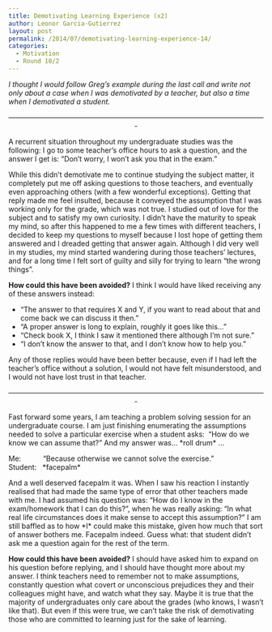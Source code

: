 ```yaml
---
title: Demotivating Learning Experience (x2)
author: Leonor Garcia-Gutierrez
layout: post
permalink: /2014/07/demotivating-learning-experience-14/
categories:
  - Motivation
  - Round 10/2
---
```

*I thought I would follow Greg&#8217;s example during the last call and write not only about a case when I was demotivated by a teacher, but also a time when I demotivated a student.*

<p style="text-align: center;">
  &#8212;&#8212;&#8212;&#8212;&#8212;&#8212;&#8212;&#8212;&#8212;&#8212;&#8212;&#8212;&#8212;&#8212;&#8212;&#8212;&#8212;&#8212;&#8212;&#8212;&#8212;&#8212;&#8212;&#8212;&#8212;&#8212;&#8212;&#8212;&#8212;&#8212;&#8212;&#8212;&#8212;&#8212;&#8212;&#8212;-
</p>

A recurrent situation throughout my undergraduate studies was the following: I go to some teacher&#8217;s office hours to ask a question, and the answer I get is: &#8220;Don&#8217;t worry, I won&#8217;t ask you that in the exam.&#8221;

While this didn&#8217;t demotivate me to continue studying the subject matter, it completely put me off asking questions to those teachers, and eventually even approaching others (with a few wonderful exceptions). Getting that reply made me feel insulted, because it conveyed the assumption that I was working only for the grade, which was not true. I studied out of love for the subject and to satisfy my own curiosity. I didn&#8217;t have the maturity to speak my mind, so after this happened to me a few times with different teachers, I decided to keep my questions to myself because I lost hope of getting them answered and I dreaded getting that answer again. Although I did very well in my studies, my mind started wandering during those teachers&#8217; lectures, and for a long time I felt sort of guilty and silly for trying to learn &#8220;the wrong things&#8221;.

**How could this have been avoided?** I think I would have liked receiving any of these answers instead:

*   &#8220;The answer to that requires X and Y, if you want to read about that and come back we can discuss it then.&#8221;
*   &#8220;A proper answer is long to explain, roughly it goes like this…&#8221;
*   &#8220;Check book X, I think I saw it mentioned there although I&#8217;m not sure.&#8221;
*   &#8220;I don&#8217;t know the answer to that, and I don&#8217;t know how to help you.&#8221;

Any of those replies would have been better because, even if I had left the teacher&#8217;s office without a solution, I would not have felt misunderstood, and I would not have lost trust in that teacher.

<p style="text-align: center;">
  &#8212;&#8212;&#8212;&#8212;&#8212;&#8212;&#8212;&#8212;&#8212;&#8212;&#8212;&#8212;&#8212;&#8212;&#8212;&#8212;&#8212;&#8212;&#8212;&#8212;&#8212;&#8212;&#8212;&#8212;&#8212;&#8212;&#8212;&#8212;&#8212;&#8212;&#8212;&#8212;&#8212;&#8212;&#8212;&#8212;-
</p>

Fast forward some years, I am teaching a problem solving session for an undergraduate course. I am just finishing enumerating the assumptions needed to solve a particular exercise when a student asks:  &#8220;How do we know we can assume that?&#8221; And my answer was&#8230; \*roll drum\* &#8230;

Me:           &#8220;Because otherwise we cannot solve the exercise.&#8221;  
Student:   \*facepalm\*

And a well deserved facepalm it was. When I saw his reaction I instantly realised that had made the same type of error that other teachers made with me. I had assumed his question was: &#8220;How do I know in the exam/homework that I can do this?&#8221;, when he was really asking: &#8220;In what real life circumstances does it make sense to accept this assumption?&#8221; I am still baffled as to how \*I\* could make this mistake, given how much that sort of answer bothers me. Facepalm indeed. Guess what: that student didn&#8217;t ask me a question again for the rest of the term.

**How could this have been avoided?** I should have asked him to expand on his question before replying, and I should have thought more about my answer. I think teachers need to remember not to make assumptions, constantly question what covert or unconscious prejudices they and their colleagues might have, and watch what they say. Maybe it is true that the majority of undergraduates only care about the grades (who knows, I wasn&#8217;t like that). But even if this were true, we can&#8217;t take the risk of demotivating those who are committed to learning just for the sake of learning.